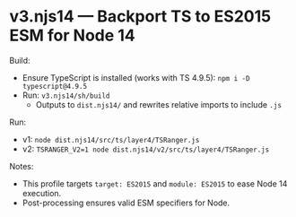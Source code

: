 # v3.njs14 — Backport TS to ES2015 ESM for Node 14

Build:
- Ensure TypeScript is installed (works with TS 4.9.5): `npm i -D typescript@4.9.5`
- Run: `v3.njs14/sh/build`
  - Outputs to `dist.njs14/` and rewrites relative imports to include `.js`

Run:
- v1: `node dist.njs14/src/ts/layer4/TSRanger.js`
- v2: `TSRANGER_V2=1 node dist.njs14/v2/src/ts/layer4/TSRanger.js`

Notes:
- This profile targets `target: ES2015` and `module: ES2015` to ease Node 14 execution.
- Post-processing ensures valid ESM specifiers for Node.